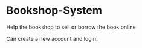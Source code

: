 # Bookshop-System
Help the bookshop to sell or borrow the book online


Can create a new account and login.
